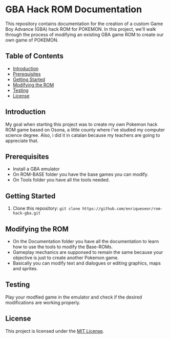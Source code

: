 # GBA Hack ROM Documentation

This repository contains documentation for the creation of a custom Game Boy Advance (GBA) hack ROM for POKEMON. In this project, we'll walk through the process of modifying an existing GBA game ROM to create our own game of POKEMON.

## Table of Contents

- [Introduction](#introduction)
- [Prerequisites](#prerequisites)
- [Getting Started](#getting-started)
- [Modifying the ROM](#modifying-the-rom)
- [Testing](#testing)
- [License](#license)

## Introduction

My goal when starting this project was to create my own Pokemon hack ROM game based on Osona, 
a little county where i've studied my computer science degree. Also, i did it in catalan because
my teachers are going to appreciate that.

## Prerequisites

- Install a GBA emulator
- On ROM-BASE folder you have the base games you can modify.
- On Tools folder you have all the tools needed.

## Getting Started

1. Clone this repository: `git clone https://github.com/enriqueseor/rom-hack-gba.git`

## Modifying the ROM

- On the Documentation folder you have all the documentation to learn how to use the tools to modify the Base-ROMs.
- Gameplay mechanics are supponsed to remain the same because your objective is just to create another Pokemon game.
- Basically you can modify text and dialogues or editing graphics, maps and sprites.

## Testing

Play your modfied game in the emulator and check if the desired modifications are working properly.

## License

This project is licensed under the [MIT License](LICENSE).
